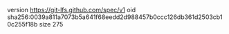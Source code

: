 version https://git-lfs.github.com/spec/v1
oid sha256:0039a811a7073b5a641f68eedd2d988457b0ccc126db361d2503cb10c255f18b
size 275

